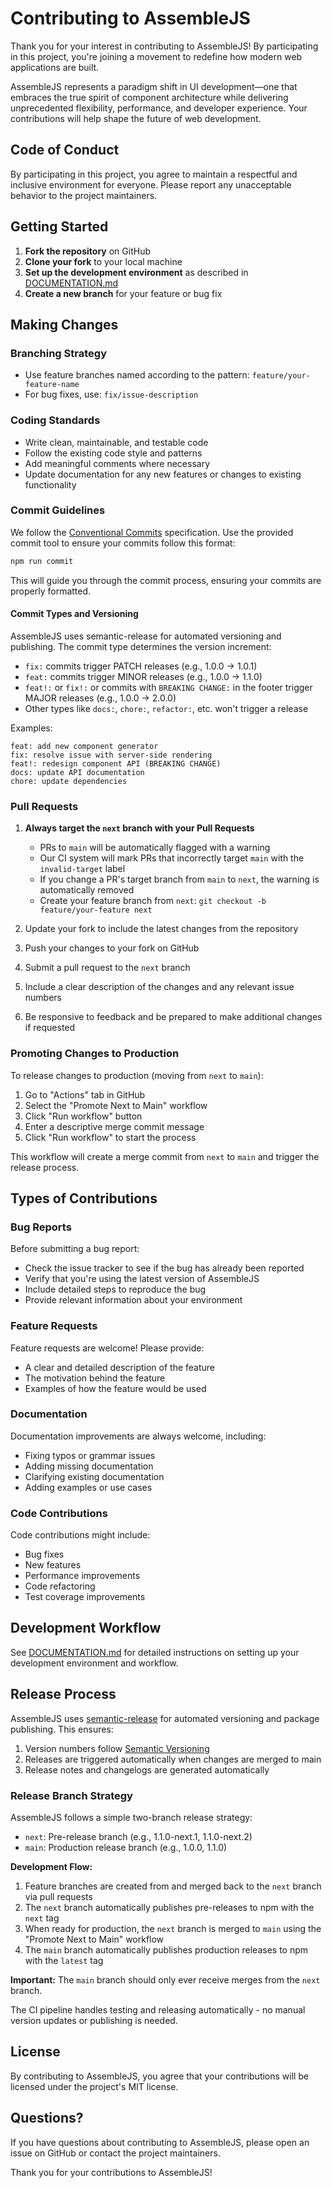 # Contributing to AssembleJS

Thank you for your interest in contributing to AssembleJS! By participating in this project, you're joining a movement to redefine how modern web applications are built.

AssembleJS represents a paradigm shift in UI development—one that embraces the true spirit of component architecture while delivering unprecedented flexibility, performance, and developer experience. Your contributions will help shape the future of web development.

## Code of Conduct

By participating in this project, you agree to maintain a respectful and inclusive environment for everyone. Please report any unacceptable behavior to the project maintainers.

## Getting Started

1. **Fork the repository** on GitHub
2. **Clone your fork** to your local machine
3. **Set up the development environment** as described in [DOCUMENTATION.md](DOCUMENTATION.md#development-setup)
4. **Create a new branch** for your feature or bug fix

## Making Changes

### Branching Strategy

- Use feature branches named according to the pattern: `feature/your-feature-name`
- For bug fixes, use: `fix/issue-description`

### Coding Standards

- Write clean, maintainable, and testable code
- Follow the existing code style and patterns
- Add meaningful comments where necessary
- Update documentation for any new features or changes to existing functionality

### Commit Guidelines

We follow the [Conventional Commits](https://www.conventionalcommits.org/) specification. Use the provided commit tool to ensure your commits follow this format:

```bash
npm run commit
```

This will guide you through the commit process, ensuring your commits are properly formatted.

#### Commit Types and Versioning

AssembleJS uses semantic-release for automated versioning and publishing. The commit type determines the version increment:

- `fix:` commits trigger PATCH releases (e.g., 1.0.0 → 1.0.1)
- `feat:` commits trigger MINOR releases (e.g., 1.0.0 → 1.1.0)
- `feat!:` or `fix!:` or commits with `BREAKING CHANGE:` in the footer trigger MAJOR releases (e.g., 1.0.0 → 2.0.0)
- Other types like `docs:`, `chore:`, `refactor:`, etc. won't trigger a release

Examples:
```
feat: add new component generator
fix: resolve issue with server-side rendering
feat!: redesign component API (BREAKING CHANGE)
docs: update API documentation
chore: update dependencies
```

### Pull Requests

1. **Always target the `next` branch with your Pull Requests**
   - PRs to `main` will be automatically flagged with a warning
   - Our CI system will mark PRs that incorrectly target `main` with the `invalid-target` label
   - If you change a PR's target branch from `main` to `next`, the warning is automatically removed
   - Create your feature branch from `next`: `git checkout -b feature/your-feature next`

2. Update your fork to include the latest changes from the repository
3. Push your changes to your fork on GitHub
4. Submit a pull request to the `next` branch
5. Include a clear description of the changes and any relevant issue numbers
6. Be responsive to feedback and be prepared to make additional changes if requested

### Promoting Changes to Production

To release changes to production (moving from `next` to `main`):

1. Go to "Actions" tab in GitHub
2. Select the "Promote Next to Main" workflow
3. Click "Run workflow" button
4. Enter a descriptive merge commit message
5. Click "Run workflow" to start the process

This workflow will create a merge commit from `next` to `main` and trigger the release process.

## Types of Contributions

### Bug Reports

Before submitting a bug report:

- Check the issue tracker to see if the bug has already been reported
- Verify that you're using the latest version of AssembleJS
- Include detailed steps to reproduce the bug
- Provide relevant information about your environment

### Feature Requests

Feature requests are welcome! Please provide:

- A clear and detailed description of the feature
- The motivation behind the feature
- Examples of how the feature would be used

### Documentation

Documentation improvements are always welcome, including:

- Fixing typos or grammar issues
- Adding missing documentation
- Clarifying existing documentation
- Adding examples or use cases

### Code Contributions

Code contributions might include:

- Bug fixes
- New features
- Performance improvements
- Code refactoring
- Test coverage improvements

## Development Workflow

See [DOCUMENTATION.md](DOCUMENTATION.md#development-workflow) for detailed instructions on setting up your development environment and workflow.

## Release Process

AssembleJS uses [semantic-release](https://github.com/semantic-release/semantic-release) for automated versioning and package publishing. This ensures:

1. Version numbers follow [Semantic Versioning](https://semver.org/)
2. Releases are triggered automatically when changes are merged to main
3. Release notes and changelogs are generated automatically

### Release Branch Strategy

AssembleJS follows a simple two-branch release strategy:

- `next`: Pre-release branch (e.g., 1.1.0-next.1, 1.1.0-next.2)
- `main`: Production release branch (e.g., 1.0.0, 1.1.0)

**Development Flow:**

1. Feature branches are created from and merged back to the `next` branch via pull requests
2. The `next` branch automatically publishes pre-releases to npm with the `next` tag
3. When ready for production, the `next` branch is merged to `main` using the "Promote Next to Main" workflow
4. The `main` branch automatically publishes production releases to npm with the `latest` tag

**Important:** The `main` branch should only ever receive merges from the `next` branch.

The CI pipeline handles testing and releasing automatically - no manual version updates or publishing is needed.

## License

By contributing to AssembleJS, you agree that your contributions will be licensed under the project's MIT license.

## Questions?

If you have questions about contributing to AssembleJS, please open an issue on GitHub or contact the project maintainers.

Thank you for your contributions to AssembleJS!